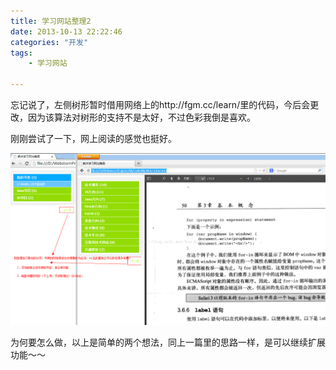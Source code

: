 ```yaml
---
title: 学习网站整理2
date: 2013-10-13 22:22:46
categories: "开发"
tags:
	- 学习网站

---
```


忘记说了，左侧树形暂时借用网络上的http://fgm.cc/learn/里的代码，今后会更改，因为该算法对树形的支持不是太好，不过色彩我倒是喜欢。

刚刚尝试了一下，网上阅读的感觉也挺好。

![BB7B-NVEY-YJNJ.jpg][]


为何要怎么做，以上是简单的两个想法，同上一篇里的思路一样，是可以继续扩展功能～～



[BB7B-NVEY-YJNJ.jpg]: static/resources/crawler/BB7B-NVEY-YJNJ.jpg
